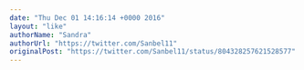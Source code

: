 ```yaml
---
date: "Thu Dec 01 14:16:14 +0000 2016"
layout: "like"
authorName: "Sandra"
authorUrl: "https://twitter.com/Sanbel11"
originalPost: "https://twitter.com/Sanbel11/status/804328257621528577"
---
```

